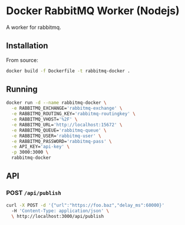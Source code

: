 # Docker RabbitMQ Worker (Nodejs)

A worker for rabbitmq.

## Installation

From source:

```bash
docker build -f Dockerfile -t rabbitmq-docker .
```

## Running

```bash
docker run -d --name rabbitmq-docker \
  -e RABBITMQ_EXCHANGE='rabbitmq-exchange' \
  -e RABBITMQ_ROUTING_KEY='rabbitmq-routingkey' \
  -e RABBITMQ_VHOST='%2F' \
  -e RABBITMQ_URL='http://localhost:15672' \
  -e RABBITMQ_QUEUE='rabbitmq-queue' \
  -e RABBITMQ_USER='rabbitmq-user' \
  -e RABBITMQ_PASSWORD='rabbitmq-pass' \
  -e API_KEY='api-key' \
  -p 3000:3000 \
  rabbitmq-docker
```

## API

### POST `/api/publish`

```bash
curl -X POST -d '{"url":"https://foo.baz","delay_ms":60000}' 
  -H 'Content-Type: application/json' \
  \ http://localhost:3000/api/publish
```
